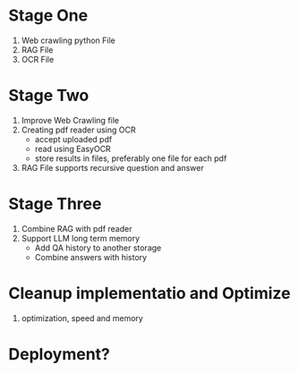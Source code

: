 # Stage One
1. Web crawling python File 
2. RAG File
3. OCR File
   
# Stage Two
1. Improve Web Crawling file
2. Creating pdf reader using OCR
   - accept uploaded pdf
   - read using EasyOCR
   - store results in files, preferably one file for each pdf
4. RAG File supports recursive question and answer

# Stage Three
1. Combine RAG with pdf reader
2. Support LLM long term memory
   - Add QA history to another storage
   - Combine answers with history
   
# Cleanup implementatio and Optimize
1. optimization, speed and memory

# Deployment?
   
